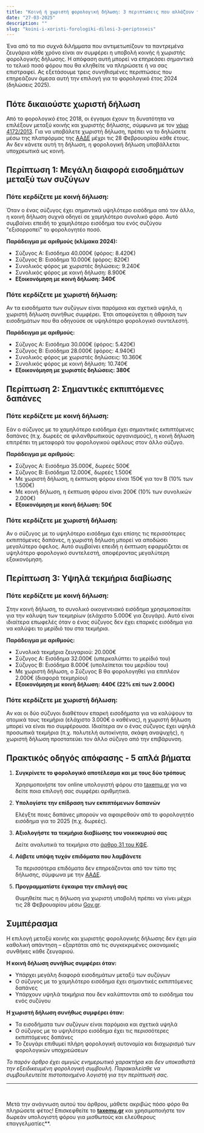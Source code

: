 ```yaml
---
title: "Κοινή ή χωριστή φορολογική δήλωση: 3 περιπτώσεις που αλλάζουν την απάντηση"
date: "27-03-2025"
description: ""
slug: "koini-i-xoristi-forologiki-dilosi-3-periptoseis"
---
```


Ένα από τα πιο συχνά διλήμματα που αντιμετωπίζουν τα παντρεμένα ζευγάρια κάθε χρόνο είναι αν συμφέρει η υποβολή κοινής ή χωριστής φορολογικής δήλωσης. Η απόφαση αυτή μπορεί να επηρεάσει σημαντικά το τελικό ποσό φόρου που θα κληθείτε να πληρώσετε ή να σας επιστραφεί. Ας εξετάσουμε τρεις συνηθισμένες περιπτώσεις που επηρεάζουν άμεσα αυτή την επιλογή για το φορολογικό έτος 2024 (δηλώσεις 2025).

## **Πότε δικαιούστε χωριστή δήλωση**

Από το φορολογικό έτος 2018, οι έγγαμοι έχουν τη δυνατότητα να επιλέξουν μεταξύ κοινής και χωριστής δήλωσης, σύμφωνα με τον [νόμο 4172/2013](https://www.kodiko.gr/nomothesia/document/250460). Για να υποβάλετε χωριστή δήλωση, πρέπει να το δηλώσετε μέσω της πλατφόρμας της [ΑΑΔΕ](https://www.aade.gr/) μέχρι τις 28 Φεβρουαρίου κάθε έτους. Αν δεν κάνετε αυτή τη δήλωση, η φορολογική δήλωση υποβάλλεται υποχρεωτικά ως κοινή.

## **Περίπτωση 1: Μεγάλη διαφορά εισοδημάτων μεταξύ των συζύγων**

### **Πότε κερδίζετε με κοινή δήλωση:**

Όταν ο ένας σύζυγος έχει σημαντικά υψηλότερο εισόδημα από τον άλλο, η κοινή δήλωση συχνά οδηγεί σε χαμηλότερο συνολικό φόρο. Αυτό συμβαίνει επειδή το χαμηλότερο εισόδημα του ενός συζύγου "εξισορροπεί" το φορολογητέο ποσό.

**Παράδειγμα με αριθμούς (κλίμακα 2024):**

- Σύζυγος Α: Εισόδημα 40.000€ (φόρος: 8.420€)
- Σύζυγος Β: Εισόδημα 10.000€ (φόρος: 820€)
- Συνολικός φόρος με χωριστές δηλώσεις: 9.240€
- Συνολικός φόρος με κοινή δήλωση: 8.900€
- **Εξοικονόμηση με κοινή δήλωση: 340€**

### **Πότε κερδίζετε με χωριστή δήλωση:**

Αν τα εισοδήματα των συζύγων είναι παρόμοια και σχετικά υψηλά, η χωριστή δήλωση συνήθως συμφέρει. Έτσι αποφεύγεται η άθροιση των εισοδημάτων που θα οδηγούσε σε υψηλότερο φορολογικό συντελεστή.

**Παράδειγμα με αριθμούς:**

- Σύζυγος Α: Εισόδημα 30.000€ (φόρος: 5.420€)
- Σύζυγος Β: Εισόδημα 28.000€ (φόρος: 4.940€)
- Συνολικός φόρος με χωριστές δηλώσεις: 10.360€
- Συνολικός φόρος με κοινή δήλωση: 10.740€
- **Εξοικονόμηση με χωριστές δηλώσεις: 380€**

## **Περίπτωση 2: Σημαντικές εκπιπτόμενες δαπάνες**

### **Πότε κερδίζετε με κοινή δήλωση:**

Εάν ο σύζυγος με το χαμηλότερο εισόδημα έχει σημαντικές εκπιπτόμενες δαπάνες (π.χ. δωρεές σε φιλανθρωπικούς οργανισμούς), η κοινή δήλωση επιτρέπει τη μεταφορά του φορολογικού οφέλους στον άλλο σύζυγο.

**Παράδειγμα με αριθμούς:**

- Σύζυγος Α: Εισόδημα 35.000€, δωρεές 500€
- Σύζυγος Β: Εισόδημα 12.000€, δωρεές 1.500€
- Με χωριστή δήλωση, η έκπτωση φόρου είναι 150€ για τον Β (10% των 1.500€)
- Με κοινή δήλωση, η έκπτωση φόρου είναι 200€ (10% των συνολικών 2.000€)
- **Εξοικονόμηση με κοινή δήλωση: 50€**

### **Πότε κερδίζετε με χωριστή δήλωση:**

Αν ο σύζυγος με το υψηλότερο εισόδημα έχει επίσης τις περισσότερες εκπιπτόμενες δαπάνες, η χωριστή δήλωση μπορεί να αποδώσει μεγαλύτερο όφελος. Αυτό συμβαίνει επειδή η έκπτωση εφαρμόζεται σε υψηλότερο φορολογικό συντελεστή, αποφέροντας μεγαλύτερη εξοικονόμηση.

## **Περίπτωση 3: Υψηλά τεκμήρια διαβίωσης**

### **Πότε κερδίζετε με κοινή δήλωση:**

Στην κοινή δήλωση, το συνολικό οικογενειακό εισόδημα χρησιμοποιείται για την κάλυψη των τεκμηρίων (ελάχιστο 5.000€ για ζευγάρι). Αυτό είναι ιδιαίτερα επωφελές όταν ο ένας σύζυγος δεν έχει επαρκές εισόδημα για να καλύψει το μερίδιό του στα τεκμήρια.

**Παράδειγμα με αριθμούς:**

- Συνολικά τεκμήρια ζευγαριού: 20.000€
- Σύζυγος Α: Εισόδημα 32.000€ (υπερκαλύπτει το μερίδιό του)
- Σύζυγος Β: Εισόδημα 8.000€ (υπολείπεται του μεριδίου του)
- Με χωριστή δήλωση, ο Σύζυγος Β θα φορολογηθεί για επιπλέον 2.000€ (διαφορά τεκμηρίου)
- **Εξοικονόμηση με κοινή δήλωση: 440€ (22% επί των 2.000€)**

### **Πότε κερδίζετε με χωριστή δήλωση:**

Αν και οι δύο σύζυγοι διαθέτουν επαρκή εισοδήματα για να καλύψουν τα ατομικά τους τεκμήρια (ελάχιστο 3.000€ ο καθένας), η χωριστή δήλωση μπορεί να είναι πιο συμφέρουσα. Ιδιαίτερα αν ο ένας σύζυγος έχει υψηλά προσωπικά τεκμήρια (π.χ. πολυτελή αυτοκίνητα, σκάφη αναψυχής), η χωριστή δήλωση προστατεύει τον άλλο σύζυγο από την επιβάρυνση.

## **Πρακτικός οδηγός απόφασης - 5 απλά βήματα**

1. **Συγκρίνετε το φορολογικό αποτέλεσμα και με τους δύο τρόπους**

   Χρησιμοποιήστε τον online υπολογιστή φόρου στο [taxemu.gr](https://www.taxemu.gr/) για να δείτε ποια επιλογή σας συμφέρει αριθμητικά.

2. **Υπολογίστε την επίδραση των εκπιπτόμενων δαπανών**

   Ελέγξτε ποιες δαπάνες μπορούν να αφαιρεθούν από το φορολογητέο εισόδημα για το 2025 (π.χ. δωρεές).

3. **Αξιολογήστε τα τεκμήρια διαβίωσης του νοικοκυριού σας**

   Δείτε αναλυτικά τα τεκμήρια στο [άρθρο 31 του ΚΦΕ](https://www.opengov.gr/minfin/?p=3559).

4. **Λάβετε υπόψη τυχόν επιδόματα που λαμβάνετε**

   Τα περισσότερα επιδόματα δεν επηρεάζονται από τον τύπο της δήλωσης, σύμφωνα με την [ΑΑΔΕ](https://www.aade.gr/).

5. **Προγραμματίστε έγκαιρα την επιλογή σας**

   Θυμηθείτε πως η δήλωση για χωριστή υποβολή πρέπει να γίνει μέχρι τις 28 Φεβρουαρίου μέσω [Gov.gr](https://www.gov.gr/).

## **Συμπέρασμα**

Η επιλογή μεταξύ κοινής και χωριστής φορολογικής δήλωσης δεν έχει μία καθολική απάντηση – εξαρτάται από τις συγκεκριμένες οικονομικές συνθήκες κάθε ζευγαριού.

**Η κοινή δήλωση συνήθως συμφέρει όταν:**

- Υπάρχει μεγάλη διαφορά εισοδημάτων μεταξύ των συζύγων
- Ο σύζυγος με το χαμηλότερο εισόδημα έχει σημαντικές εκπιπτόμενες δαπάνες
- Υπάρχουν υψηλά τεκμήρια που δεν καλύπτονται από το εισόδημα του ενός συζύγου

**Η χωριστή δήλωση συνήθως συμφέρει όταν:**

- Τα εισοδήματα των συζύγων είναι παρόμοια και σχετικά υψηλά
- Ο σύζυγος με το υψηλότερο εισόδημα έχει τις περισσότερες εκπιπτόμενες δαπάνες
- Το ζευγάρι επιθυμεί πλήρη φορολογική αυτονομία και διαχωρισμό των φορολογικών υποχρεώσεων

_Το παρόν άρθρο έχει αμιγώς ενημερωτικό χαρακτήρα και δεν υποκαθιστά την εξειδικευμένη φορολογική συμβουλή. Παρακαλείσθε να συμβουλευτείτε πιστοποιημένο λογιστή για την περίπτωσή σας._

---

<br />

Μετά την ανάγνωση αυτού του άρθρου, μάθετε ακριβώς πόσο φόρο θα πληρώσετε φέτος! Επισκεφθείτε το **[taxemu.gr](https://www.taxemu.gr/)** και χρησιμοποιήστε τον δωρεάν υπολογιστή φόρου για μισθωτούς και ελεύθερους επαγγελματίες\*\*.
